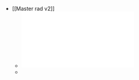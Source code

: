 - [[Master rad v2]]
	- ![Modeling structures by springs.pdf](../assets/Modeling_structures_by_springs_1697747236834_0.pdf)
	-